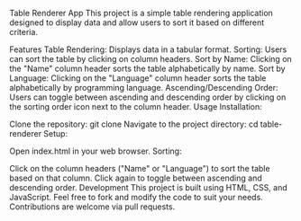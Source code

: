 Table Renderer App
This project is a simple table rendering application designed to display data and allow users to sort it based on different criteria.

Features
Table Rendering: Displays data in a tabular format.
Sorting: Users can sort the table by clicking on column headers.
Sort by Name: Clicking on the "Name" column header sorts the table alphabetically by name.
Sort by Language: Clicking on the "Language" column header sorts the table alphabetically by programming language.
Ascending/Descending Order: Users can toggle between ascending and descending order by clicking on the sorting order icon next to the column header.
Usage
Installation:

Clone the repository: git clone <repository-url>
Navigate to the project directory: cd table-renderer
Setup:

Open index.html in your web browser.
Sorting:

Click on the column headers ("Name" or "Language") to sort the table based on that column.
Click again to toggle between ascending and descending order.
Development
This project is built using HTML, CSS, and JavaScript.
Feel free to fork and modify the code to suit your needs.
Contributions are welcome via pull requests.
